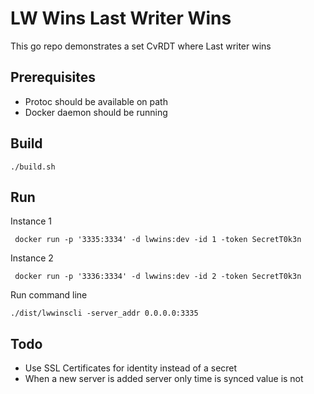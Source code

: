 # LW Wins  Last Writer Wins

This go repo demonstrates a set CvRDT where Last writer wins
## Prerequisites
- Protoc should be available on path
- Docker daemon should be running

## Build

```./build.sh```

## Run

Instance 1

``` docker run -p '3335:3334' -d lwwins:dev -id 1 -token SecretT0k3n```

Instance 2

``` docker run -p '3336:3334' -d lwwins:dev -id 2 -token SecretT0k3n```

Run command line

```./dist/lwwinscli -server_addr 0.0.0.0:3335```

## Todo
- Use SSL Certificates for identity instead of a secret
- When a new server is added server only time is synced value is not